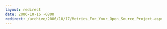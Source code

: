 ```yaml
---
layout: redirect
date: 2006-10-16 -0800
redirect: /archive/2006/10/17/Metrics_For_Your_Open_Source_Project.aspx/
---
```

